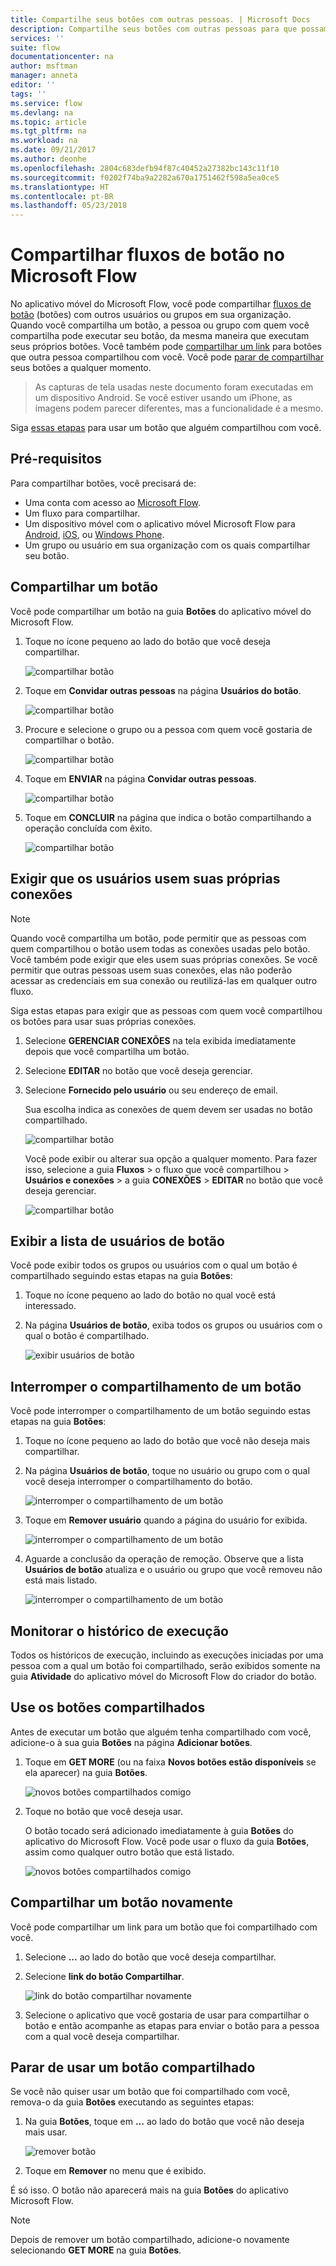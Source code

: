 ```yaml
---
title: Compartilhe seus botões com outras pessoas. | Microsoft Docs
description: Compartilhe seus botões com outras pessoas para que possam usar os botões e economizar tempo.
services: ''
suite: flow
documentationcenter: na
author: msftman
manager: anneta
editor: ''
tags: ''
ms.service: flow
ms.devlang: na
ms.topic: article
ms.tgt_pltfrm: na
ms.workload: na
ms.date: 09/21/2017
ms.author: deonhe
ms.openlocfilehash: 2804c683defb94f87c40452a27382bc143c11f10
ms.sourcegitcommit: f0202f74ba9a2282a670a1751462f598a5ea0ce5
ms.translationtype: HT
ms.contentlocale: pt-BR
ms.lasthandoff: 05/23/2018
---
```

# <a name="share-button-flows-in-microsoft-flow"></a>Compartilhar fluxos de botão no Microsoft Flow
No aplicativo móvel do Microsoft Flow, você pode compartilhar [fluxos de botão](introduction-to-button-flows.md) (botões) com outros usuários ou grupos em sua organização. Quando você compartilha um botão, a pessoa ou grupo com quem você compartilha pode executar seu botão, da mesma maneira que executam seus próprios botões. Você também pode [compartilhar um link](share-buttons.md#re-share-a-button) para botões que outra pessoa compartilhou com você. Você pode [parar de compartilhar](share-buttons.md#stop-sharing-a-button) seus botões a qualquer momento.

> As capturas de tela usadas neste documento foram executadas em um dispositivo Android. Se você estiver usando um iPhone, as imagens podem parecer diferentes, mas a funcionalidade é a mesmo.
> 
> 

Siga [essas etapas](share-buttons.md#use-shared-buttons) para usar um botão que alguém compartilhou com você.

## <a name="prerequisites"></a>Pré-requisitos
Para compartilhar botões, você precisará de:

* Uma conta com acesso ao [Microsoft Flow](https://flow.microsoft.com).
* Um fluxo para compartilhar.
* Um dispositivo móvel com o aplicativo móvel Microsoft Flow para [Android](https://aka.ms/flowmobiledocsandroid), [iOS](https://aka.ms/flowmobiledocsios), ou [Windows Phone](https://aka.ms/flowmobilewindows).
* Um grupo ou usuário em sua organização com os quais compartilhar seu botão.

## <a name="share-a-button"></a>Compartilhar um botão
Você pode compartilhar um botão na guia **Botões** do aplicativo móvel do Microsoft Flow.

1. Toque no ícone pequeno ao lado do botão que você deseja compartilhar.
   
    ![compartilhar botão](./media/share-buttons/share-button-flows-buttons-tab.png)
2. Toque em **Convidar outras pessoas** na página **Usuários do botão**.
   
    ![compartilhar botão](./media/share-buttons/share-button-flows-button-users.png)
3. Procure e selecione o grupo ou a pessoa com quem você gostaria de compartilhar o botão.
   
    ![compartilhar botão](./media/share-buttons/share-button-flows-invite-others-select.png)
4. Toque em **ENVIAR** na página **Convidar outras pessoas**.
   
    ![compartilhar botão](./media/share-buttons/share-button-flows-invite-others-send.png)
5. Toque em **CONCLUIR** na página que indica o botão compartilhando a operação concluída com êxito.
   
    ![compartilhar botão](./media/share-buttons/share-button-flows-invite-others-done.png)

## <a name="require-users-to-use-their-own-connections"></a>Exigir que os usuários usem suas próprias conexões
> [!NOTE]
> Quando você compartilha um botão, pode permitir que as pessoas com quem compartilhou o botão usem todas as conexões usadas pelo botão. Você também pode exigir que eles usem suas próprias conexões. Se você permitir que outras pessoas usem suas conexões, elas não poderão acessar as credenciais em sua conexão ou reutilizá-las em qualquer outro fluxo.
> 
> 

Siga estas etapas para exigir que as pessoas com quem você compartilhou os botões para usar suas próprias conexões.

1. Selecione **GERENCIAR CONEXÕES** na tela exibida imediatamente depois que você compartilha um botão.
2. Selecione **EDITAR** no botão que você deseja gerenciar.
3. Selecione **Fornecido pelo usuário** ou seu endereço de email.
   
    Sua escolha indica as conexões de quem devem ser usadas no botão compartilhado.
   
    ![compartilhar botão](./media/share-buttons/share-button-select-connection-provided-by-user.png)
   
    Você pode exibir ou alterar sua opção a qualquer momento. Para fazer isso, selecione a guia **Fluxos** > o fluxo que você compartilhou > **Usuários e conexões** > a guia **CONEXÕES** > **EDITAR** no botão que você deseja gerenciar.
   
    ![compartilhar botão](./media/share-buttons/share-button-flows-conn-provided-by-user.png)

## <a name="view-the-list-of-button-users"></a>Exibir a lista de usuários de botão
Você pode exibir todos os grupos ou usuários com o qual um botão é compartilhado seguindo estas etapas na guia **Botões**:

1. Toque no ícone pequeno ao lado do botão no qual você está interessado.
2. Na página **Usuários de botão**, exiba todos os grupos ou usuários com o qual o botão é compartilhado.
   
    ![exibir usuários de botão](./media/share-buttons/share-button-flows-button-users-list.png)

## <a name="stop-sharing-a-button"></a>Interromper o compartilhamento de um botão
Você pode interromper o compartilhamento de um botão seguindo estas etapas na guia **Botões**:

1. Toque no ícone pequeno ao lado do botão que você não deseja mais compartilhar.
2. Na página **Usuários de botão**, toque no usuário ou grupo com o qual você deseja interromper o compartilhamento do botão.
   
    ![interromper o compartilhamento de um botão](./media/share-buttons/share-button-flows-remove-user-list.png)
3. Toque em **Remover usuário** quando a página do usuário for exibida.
   
    ![interromper o compartilhamento de um botão](./media/share-buttons/share-button-flows-remove-user.png)
4. Aguarde a conclusão da operação de remoção. Observe que a lista **Usuários de botão** atualiza e o usuário ou grupo que você removeu não está mais listado.
   
    ![interromper o compartilhamento de um botão](./media/share-buttons/share-button-flows-remove-user-result.png)

## <a name="monitor-the-run-history"></a>Monitorar o histórico de execução
Todos os históricos de execução, incluindo as execuções iniciadas por uma pessoa com a qual um botão foi compartilhado, serão exibidos somente na guia **Atividade** do aplicativo móvel do Microsoft Flow do criador do botão.

## <a name="use-shared-buttons"></a>Use os botões compartilhados
Antes de executar um botão que alguém tenha compartilhado com você, adicione-o à sua guia **Botões** na página **Adicionar botões**.

1. Toque em **GET MORE** (ou na faixa **Novos botões estão disponíveis** se ela aparecer) na guia **Botões**.
   
    ![novos botões compartilhados comigo](./media/share-buttons/share-button-flows-banner.png)
2. Toque no botão que você deseja usar.
   
    O botão tocado será adicionado imediatamente à guia **Botões** do aplicativo do Microsoft Flow. Você pode usar o fluxo da guia **Botões**, assim como qualquer outro botão que está listado.
   
    ![novos botões compartilhados comigo](./media/share-buttons/share-button-flows-buttons-shared-with-me.png)

## <a name="re-share-a-button"></a>Compartilhar um botão novamente
Você pode compartilhar um link para um botão que foi compartilhado com você.

1. Selecione **...** ao lado do botão que você deseja compartilhar.
2. Selecione **link do botão Compartilhar**.
   
    ![link do botão compartilhar novamente](./media/share-buttons/re-share-button.png)
3. Selecione o aplicativo que você gostaria de usar para compartilhar o botão e então acompanhe as etapas para enviar o botão para a pessoa com a qual você deseja compartilhar.

## <a name="stop-using-a-shared-button"></a>Parar de usar um botão compartilhado
Se você não quiser usar um botão que foi compartilhado com você, remova-o da guia **Botões** executando as seguintes etapas:

1. Na guia **Botões**, toque em **...** ao lado do botão que você não deseja mais usar.
   
    ![remover botão](./media/share-buttons/share-button-flows-added-shared-button.png)
2. Toque em **Remover** no menu que é exibido.

É só isso. O botão não aparecerá mais na guia **Botões** do aplicativo Microsoft Flow.

> [!NOTE]
> Depois de remover um botão compartilhado, adicione-o novamente selecionando **GET MORE** na guia **Botões**.
> 
> 


